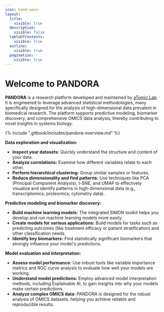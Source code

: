 ```yaml
---
icon: hand-wave
layout:
  title:
    visible: true
  description:
    visible: false
  tableOfContents:
    visible: true
  outline:
    visible: true
  pagination:
    visible: true
---
```


# Welcome to PANDORA

**PANDORA** is a research platform developed and maintained by [aTomic Lab](https://atomic-lab.org/). It is engineered to leverage advanced statistical methodologies, many specifically designed for the analysis of high-dimensional data prevalent in biomedical research. The platform supports predictive modeling, biomarker discovery, and comprehensive OMICS data analysis, thereby contributing to novel insights in systems biology.

{% include ".gitbook/includes/pandora-overview.md" %}

**Data exploration and visualization:**

* **Inspect your datasets:** Quickly understand the structure and content of your data.
* **Analyze correlations:** Examine how different variables relate to each other.
* **Perform hierarchical clustering:** Group similar samples or features.
* **Reduce dimensionality and find patterns:** Use techniques like PCA (Principal Component Analysis), t-SNE, and UMAP to effectively visualize and identify patterns in high-dimensional data (e.g., transcriptomics, proteomics, cytometry data).

**Predictive modeling and biomarker discovery:**

* **Build machine learning models:** The integrated SIMON toolkit helps you develop and run machine learning models more easily.
* **Create models for various applications:** Build models for tasks such as predicting outcomes (like treatment efficacy or patient stratification) and other classification needs.
* **Identify key biomarkers:** Find statistically significant biomarkers that strongly influence your model's predictions.

**Model evaluation and interpretation:**

* **Assess model performance:** Use robust tools like variable importance metrics and ROC curve analysis to evaluate how well your models are working.
* **Understand model predictions:** Employ advanced model interpretation methods, including Explainable AI, to gain insights into why your models make certain predictions.
* **Analyze complex OMICS data:** PANDORA is designed for the robust analysis of OMICS datasets, helping you achieve reliable and reproducible results.
